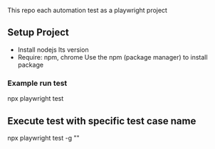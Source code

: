 This repo each automation test as a playwright project
## Setup Project

- Install nodejs lts version
- Require: npm, chrome
  Use the npm (package manager) to install package

### Example run test
  npx playwright test
  
## Execute test with specific test case name
  npx playwright test -g "<test case name>"
